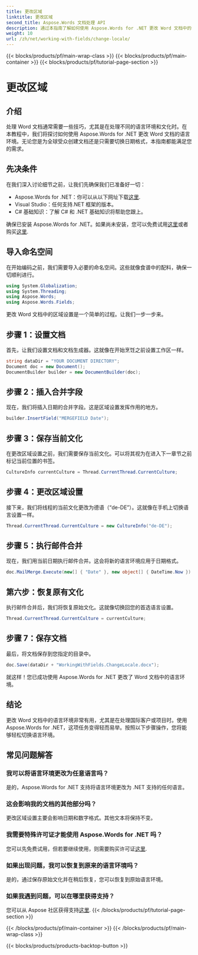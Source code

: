```yaml
---
title: 更改区域
linktitle: 更改区域
second_title: Aspose.Words 文档处理 API
description: 通过本指南了解如何使用 Aspose.Words for .NET 更改 Word 文档中的语言环境。非常适合处理国际客户和项目。
weight: 10
url: /zh/net/working-with-fields/change-locale/
---
```


{{< blocks/products/pf/main-wrap-class >}}
{{< blocks/products/pf/main-container >}}
{{< blocks/products/pf/tutorial-page-section >}}

# 更改区域

## 介绍

处理 Word 文档通常需要一些技巧，尤其是在处理不同的语言环境和文化时。在本教程中，我们将探讨如何使用 Aspose.Words for .NET 更改 Word 文档的语言环境。无论您是为全球受众创建文档还是只需要切换日期格式，本指南都能满足您的需求。

## 先决条件

在我们深入讨论细节之前，让我们先确保我们已准备好一切：

-  Aspose.Words for .NET：你可以从以下网址下载[这里](https://releases.aspose.com/words/net/).
- Visual Studio：任何支持.NET 框架的版本。
- C# 基础知识：了解 C# 和 .NET 基础知识将帮助您跟上。

确保已安装 Aspose.Words for .NET。如果尚未安装，您可以免费试用[这里](https://releases.aspose.com/)或者购买[这里](https://purchase.aspose.com/buy).

## 导入命名空间

在开始编码之前，我们需要导入必要的命名空间。这些就像食谱中的配料，确保一切顺利进行。

```csharp
using System.Globalization;
using System.Threading;
using Aspose.Words;
using Aspose.Words.Fields;
```

更改 Word 文档中的区域设置是一个简单的过程。让我们一步一步来。

## 步骤 1：设置文档

首先，让我们设置文档和文档生成器。这就像在开始烹饪之前设置工作区一样。

```csharp
string dataDir = "YOUR DOCUMENT DIRECTORY";
Document doc = new Document();
DocumentBuilder builder = new DocumentBuilder(doc);
```

## 步骤 2：插入合并字段

现在，我们将插入日期的合并字段。这是区域设置发挥作用的地方。

```csharp
builder.InsertField("MERGEFIELD Date");
```

## 步骤 3：保存当前文化

在更改区域设置之前，我们需要保存当前文化。可以将其视为在进入下一章节之前标记当前位置的书签。

```csharp
CultureInfo currentCulture = Thread.CurrentThread.CurrentCulture;
```

## 步骤 4：更改区域设置

接下来，我们将线程的当前文化更改为德语（“de-DE”）。这就像在手机上切换语言设置一样。

```csharp
Thread.CurrentThread.CurrentCulture = new CultureInfo("de-DE");
```

## 步骤 5：执行邮件合并

现在，我们用当前日期执行邮件合并。这会将新的语言环境应用于日期格式。

```csharp
doc.MailMerge.Execute(new[] { "Date" }, new object[] { DateTime.Now });
```

## 第六步：恢复原有文化

执行邮件合并后，我们将恢复原始文化。这就像切换回您的首选语言设置。

```csharp
Thread.CurrentThread.CurrentCulture = currentCulture;
```

## 步骤 7：保存文档

最后，将文档保存到您指定的目录中。

```csharp
doc.Save(dataDir + "WorkingWithFields.ChangeLocale.docx");
```

就这样！您已成功使用 Aspose.Words for .NET 更改了 Word 文档中的语言环境。

## 结论

更改 Word 文档中的语言环境非常有用，尤其是在处理国际客户或项目时。使用 Aspose.Words for .NET，这项任务变得轻而易举。按照以下步骤操作，您将能够轻松切换语言环境。

## 常见问题解答

### 我可以将语言环境更改为任意语言吗？
是的，Aspose.Words for .NET 支持将语言环境更改为 .NET 支持的任何语言。

### 这会影响我的文档的其他部分吗？
更改区域设置主要会影响日期和数字格式。其他文本将保持不变。

### 我需要特殊许可证才能使用 Aspose.Words for .NET 吗？
您可以先免费试用，但若要继续使用，则需要购买许可证[这里](https://purchase.aspose.com/buy).

### 如果出现问题，我可以恢复到原来的语言环境吗？
是的，通过保存原始文化并在稍后恢复，您可以恢复到原始语言环境。

### 如果我遇到问题，可以在哪里获得支持？
您可以从 Aspose 社区获得支持[这里](https://forum.aspose.com/c/words/8).
{{< /blocks/products/pf/tutorial-page-section >}}

{{< /blocks/products/pf/main-container >}}
{{< /blocks/products/pf/main-wrap-class >}}

{{< blocks/products/products-backtop-button >}}

